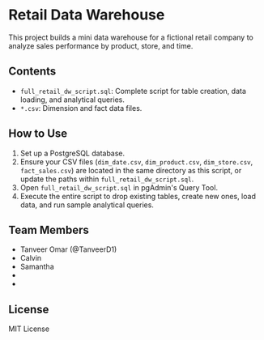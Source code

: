 # Retail Data Warehouse

This project builds a mini data warehouse for a fictional retail company to analyze sales performance by product, store, and time.

## Contents

- `full_retail_dw_script.sql`: Complete script for table creation, data loading, and analytical queries.
- `*.csv`: Dimension and fact data files.

## How to Use

1.  Set up a PostgreSQL database.
2.  Ensure your CSV files (`dim_date.csv`, `dim_product.csv`, `dim_store.csv`, `fact_sales.csv`) are located in the same directory as this script, or update the paths within `full_retail_dw_script.sql`.
3.  Open `full_retail_dw_script.sql` in pgAdmin's Query Tool.
4.  Execute the entire script to drop existing tables, create new ones, load data, and run sample analytical queries.

## Team Members

- Tanveer Omar (@TanveerD1)
- Calvin 
- Samantha
-
-

## License

MIT License